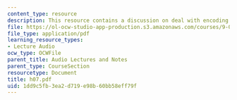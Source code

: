 ```yaml
---
content_type: resource
description: This resource contains a discussion on deal with encoding.
file: https://ol-ocw-studio-app-production.s3.amazonaws.com/courses/9-00-introduction-to-psychology-fall-2004/1dd9c5fb3ea2d719e98b60bb58eff79f_h07.pdf
file_type: application/pdf
learning_resource_types:
- Lecture Audio
ocw_type: OCWFile
parent_title: Audio Lectures and Notes
parent_type: CourseSection
resourcetype: Document
title: h07.pdf
uid: 1dd9c5fb-3ea2-d719-e98b-60bb58eff79f
---
```

